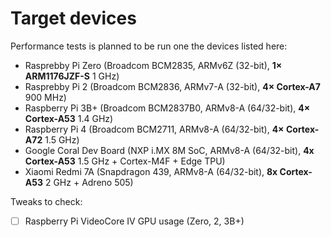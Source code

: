 # Target devices 

Performance tests is planned to be run one the devices listed here:

- Rasprebby Pi Zero (Broadcom BCM2835, ARMv6Z (32-bit), **1× ARM1176JZF-S** 1 GHz)
- Rasprebby Pi 2 (Broadcom BCM2836, ARMv7-A (32-bit), **4× Cortex-A7** 900 MHz)
- Raspberry Pi 3B+ (Broadcom BCM2837B0, ARMv8-A (64/32-bit), **4× Cortex-A53** 1.4 GHz)
- Raspberry Pi 4 (Broadcom BCM2711, ARMv8-A (64/32-bit), **4× Cortex-A72** 1.5 GHz)
- Google Coral Dev Board (NXP i.MX 8M SoC, ARMv8-A (64/32-bit), **4x Cortex-A53** 1.5 GHz +  Cortex-M4F + Edge TPU)
- Xiaomi Redmi 7A (Snapdragon 439, ARMv8-A (64/32-bit), **8x Cortex-A53** 2 GHz + Adreno 505)

Tweaks to check:
- [ ] Raspberry Pi VideoCore IV GPU usage (Zero, 2, 3B+)